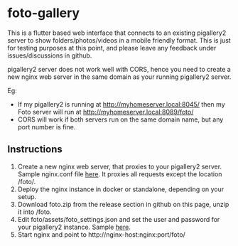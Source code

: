 # foto-gallery

This is a flutter based web interface that connects to an existing pigallery2 server to show folders/photos/videos in a mobile friendly format.
This is just for testing purposes at this point, and please leave any feedback under issues/discussions in github.

pigallery2 server does not work well with CORS, hence you need to create a new nginx web server in the same domain as your running pigallery2 server.

Eg:
- If my pigallery2 is running at http://myhomeserver.local:8045/ then my Foto server will run at http://myhomeserver.local:8089/foto/
- CORS will work if both servers run on the same domain name, but any port number is fine.

## Instructions
1. Create a new nginx web server, that proxies to your pigallery2 server. Sample nginx.conf file [here](sampleconfig/nginx.conf). It proxies all requests except the location /foto/.
2. Deploy the nginx instance in docker or standalone, depending on your setup.
3. Download foto.zip from the release section in github on this page, unzip it into <nginx-root-dir>/foto.
4. Edit foto/assets/foto_settings.json and set the user and password for your pigallery2 instance. Sample [here](sampleconfig/foto_settings.json).
5. Start nginx and point to http://nginx-host:nginx:port/foto/
